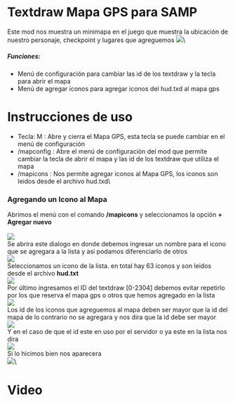 # Textdraw Mapa GPS para SAMP
Este mod nos muestra un minimapa en el juego que muestra la ubicación de nuestro personaje, checkpoint y lugares que agreguemos
![](https://i.ibb.co/wBkWyTY/samp.png)\
##### Funciones:
* Menú de configuración para cambiar las id de los textdraw y la tecla para abrir el mapa
* Menú de agregar iconos para agregar iconos del hud.txd al mapa gps

# Instrucciones de uso
* Tecla: M : Abre y cierra el Mapa GPS, esta tecla se puede cambiar en el menú de configuración
* /mapconfig : Abre el menú de configuración del mod que permite cambiar la tecla de abrir el mapa y las id de los textdraw que utiliza el mapa
* /mapicons : Nos permite agregar iconos al Mapa GPS, los iconos son leidos desde el archivo hud.txd\
### Agregando un Icono al Mapa
Abrimos el menú con el comando **/mapicons** y seleccionamos la opción **+ Agregar nuevo**\
\
![](https://i.ibb.co/5WQyGX5/men.png)\
Se abrira este dialogo en donde debemos ingresar un nombre para el icono que se agregara a la lista y asi podamos diferenciarlo de otros\
![](https://i.ibb.co/zJLv42W/gas.png)\
Seleccionamos un icono de la lista. en total hay 63 iconos y son leidos desde el archivo **hud.txt**\
![](https://i.ibb.co/89pS1Tx/icons.png)\
Por último ingresamos el ID del textdraw [0-2304] debemos evitar repetirlo por los que reserva el mapa gps o otros que hemos agregado en la lista\
![](https://i.ibb.co/8K8BL1T/textdraw.png)\
Los id de los iconos que agreguemos al mapa deben ser mayor que la id del mapa de lo contrario no se agregara y nos dira que la id debe ser mayor\
![](https://i.ibb.co/JFdQwLf/error.png)\
Y en el caso de que el id este en uso por el servidor o ya este en la lista nos dira\
![](https://i.ibb.co/Bfw4bcH/error2.png)\
Si lo hicimos bien nos aparecera\
![](https://i.ibb.co/hLBfvcb/exito.png)\
# Video
